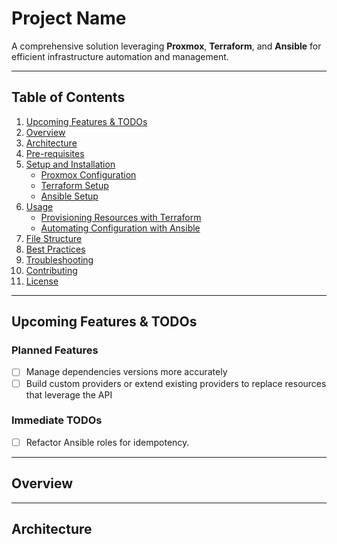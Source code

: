 # **Project Name**

A comprehensive solution leveraging **Proxmox**, **Terraform**, and **Ansible** for efficient infrastructure automation and management.

---

## **Table of Contents**
1. [Upcoming Features & TODOs](#upcoming-features--todos)
2. [Overview](#overview)
3. [Architecture](#architecture)
4. [Pre-requisites](#pre-requisites)
5. [Setup and Installation](#setup-and-installation)
   - [Proxmox Configuration](#proxmox-configuration)
   - [Terraform Setup](#terraform-setup)
   - [Ansible Setup](#ansible-setup)
6. [Usage](#usage)
   - [Provisioning Resources with Terraform](#provisioning-resources-with-terraform)
   - [Automating Configuration with Ansible](#automating-configuration-with-ansible)
7. [File Structure](#file-structure)
8. [Best Practices](#best-practices)
9. [Troubleshooting](#troubleshooting)
10. [Contributing](#contributing)
11. [License](#license)

---

## **Upcoming Features & TODOs**


### **Planned Features**
- [ ] Manage dependencies versions more accurately
- [ ] Build custom providers or extend existing providers to replace resources that 
leverage the API

### **Immediate TODOs**
- [ ] Refactor Ansible roles for idempotency.


---

## **Overview**


---

## **Architecture**

